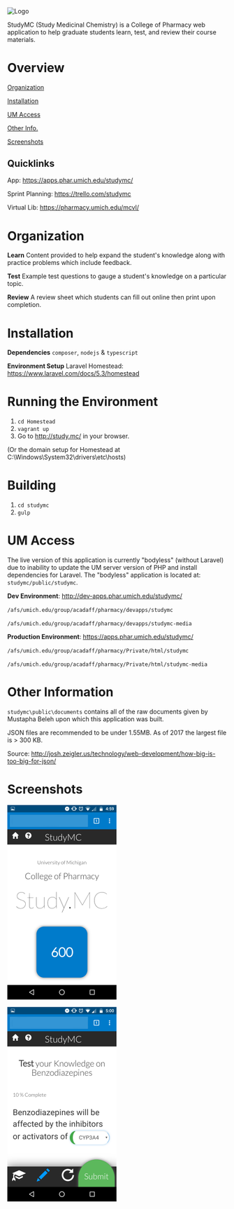 <img align="center" src="https://raw.githubusercontent.com/chriscerk/studymc/master/public/studymc/studymc-logo.jpg" alt="Logo">

StudyMC (Study Medicinal Chemistry) is a College of Pharmacy web application to help graduate students learn, test, and review their course materials.

# Overview

[Organization](https://github.com/chriscerk/studymc#organization)

[Installation](https://github.com/chriscerk/studymc#installation)

[UM Access](https://github.com/chriscerk/studymc#um-access)

[Other Info.](https://github.com/chriscerk/studymc#other-information)

[Screenshots](https://github.com/chriscerk/studymc#screenshots)

## Quicklinks
App: https://apps.phar.umich.edu/studymc/

Sprint Planning: https://trello.com/studymc

Virtual Lib: https://pharmacy.umich.edu/mcvl/


# Organization
<strong>Learn</strong>
Content provided to help expand the student's knowledge along with practice problems which include feedback.

<strong>Test</strong>
Example test questions to gauge a student's knowledge on a particular topic.

<strong>Review</strong>
A review sheet which students can fill out online then print upon completion.


# Installation

<strong>Dependencies</strong>
`composer`, `nodejs` & `typescript`

<strong>Environment Setup</strong>
Laravel Homestead: https://www.laravel.com/docs/5.3/homestead

# Running the Environment

1. `cd Homestead`
2. `vagrant up`
3. Go to http://study.mc/ in your browser. 

(Or the domain setup for Homestead at C:\Windows\System32\drivers\etc\hosts)

# Building

1. `cd studymc`
2. `gulp`

# UM Access

The live version of this application is currently "bodyless" (without Laravel) due to inability to update the UM server version of PHP and install dependencies for Laravel. The "bodyless" application is located at: `studymc/public/studymc`.

<strong>Dev Environment</strong>: http://dev-apps.phar.umich.edu/studymc/

`/afs/umich.edu/group/acadaff/pharmacy/devapps/studymc`

`/afs/umich.edu/group/acadaff/pharmacy/devapps/studymc-media`

<strong>Production Environment</strong>: https://apps.phar.umich.edu/studymc/

`/afs/umich.edu/group/acadaff/pharmacy/Private/html/studymc`

`/afs/umich.edu/group/acadaff/pharmacy/Private/html/studymc-media`

# Other Information

`studymc\public\documents` contains all of the raw documents given by Mustapha Beleh upon which this application was built.


JSON files are recommended to be under 1.55MB. As of 2017 the largest file is > 300 KB.

Source: http://josh.zeigler.us/technology/web-development/how-big-is-too-big-for-json/


# Screenshots

![Home Screen](/readme/HomeScreen.png?raw=true "Home Screen")

![Example Test Question](/readme/TestQuestion.png?raw=true "Example Test Question")
